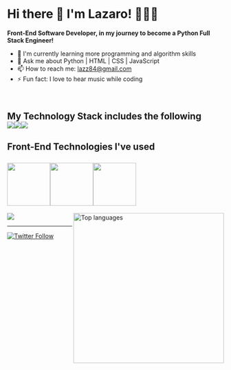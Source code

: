 # **Hi there 👋 I'm Lazaro! 👨🏻‍💻**

**Front-End Software Developer, in my journey to become a Python Full Stack Engineer!**


- 🌱 I'm currently learning more programming and algorithm skills 
- 💬 Ask me about Python | HTML | CSS | JavaScript
- 📫 How to reach me: lazz84@gmail.com
- ⚡ Fun fact: I love to hear music while coding
<br>

## My Technology Stack includes the following <br><img src="https://user-images.githubusercontent.com/116032611/226149156-623663f9-bf6e-49ef-8723-78722c7667ab.png"><img src="https://user-images.githubusercontent.com/116032611/226149337-e0a48358-103a-43b4-9457-ea97eeeed86a.png"><img src="https://user-images.githubusercontent.com/116032611/226149795-fa83c2ed-2a75-44cd-bd06-c7c41b7f0b03.png">
## Front-End Technologies I've used <br> <br><img style="height:100px" src="https://cdn.jsdelivr.net/gh/devicons/devicon/icons/html5/html5-plain-wordmark.svg" /><img style="height:100px" src="https://cdn.jsdelivr.net/gh/devicons/devicon/icons/css3/css3-plain-wordmark.svg" /><img style="height:100px" src="https://cdn.jsdelivr.net/gh/devicons/devicon/icons/javascript/javascript-plain.svg" />
<a href="https://github.com/lazaromasot">
  <img align="right" width="350" src="https://github-readme-stats.vercel.app/api/top-langs/?username=lazaromasot&layout=compact&theme=react" alt="Top languages" />
</a>
<img src="https://github-readme-stats.vercel.app/api?username=lazaromasot&&show_icons=true&title_color=ffffff&icon_color=bb2acf&text_color=daf7dc&bg_color=082032">
<hr>
<!-- Social Links With follower Counts -->
<a href="https://twitter.com/LazDMasotDev"><img alt="Twitter Follow" src="https://img.shields.io/twitter/follow/LazDMasotDev?label=Twitter!&style=for-the-badge&logo=twitter&color=1DA1F2"> </a>
